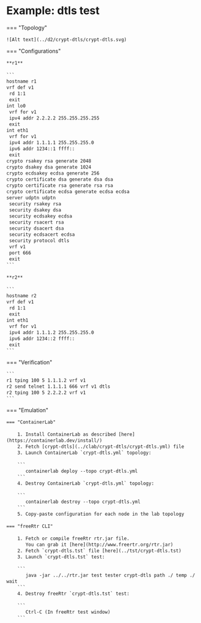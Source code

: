 # Example: dtls test

=== "Topology"

    ![Alt text](../d2/crypt-dtls/crypt-dtls.svg)

=== "Configurations"

    **r1**

    ```
    hostname r1
    vrf def v1
     rd 1:1
     exit
    int lo0
     vrf for v1
     ipv4 addr 2.2.2.2 255.255.255.255
     exit
    int eth1
     vrf for v1
     ipv4 addr 1.1.1.1 255.255.255.0
     ipv6 addr 1234::1 ffff::
     exit
    crypto rsakey rsa generate 2048
    crypto dsakey dsa generate 1024
    crypto ecdsakey ecdsa generate 256
    crypto certificate dsa generate dsa dsa
    crypto certificate rsa generate rsa rsa
    crypto certificate ecdsa generate ecdsa ecdsa
    server udptn udptn
     security rsakey rsa
     security dsakey dsa
     security ecdsakey ecdsa
     security rsacert rsa
     security dsacert dsa
     security ecdsacert ecdsa
     security protocol dtls
     vrf v1
     port 666
     exit
    ```

    **r2**

    ```
    hostname r2
    vrf def v1
     rd 1:1
     exit
    int eth1
     vrf for v1
     ipv4 addr 1.1.1.2 255.255.255.0
     ipv6 addr 1234::2 ffff::
     exit
    ```

=== "Verification"

    ```
    r1 tping 100 5 1.1.1.2 vrf v1
    r2 send telnet 1.1.1.1 666 vrf v1 dtls
    r2 tping 100 5 2.2.2.2 vrf v1
    ```

=== "Emulation"

    === "ContainerLab"

        1. Install ContainerLab as described [here](https://containerlab.dev/install/)  
        2. Fetch [crypt-dtls](../clab/crypt-dtls/crypt-dtls.yml) file  
        3. Launch ContainerLab `crypt-dtls.yml` topology:  

        ```
           containerlab deploy --topo crypt-dtls.yml  
        ```
        4. Destroy ContainerLab `crypt-dtls.yml` topology:  

        ```
           containerlab destroy --topo crypt-dtls.yml  
        ```
        5. Copy-paste configuration for each node in the lab topology

    === "freeRtr CLI"

        1. Fetch or compile freeRtr rtr.jar file.  
           You can grab it [here](http://www.freertr.org/rtr.jar)  
        2. Fetch `crypt-dtls.tst` file [here](../tst/crypt-dtls.tst)  
        3. Launch `crypt-dtls.tst` test:  

        ```
           java -jar ../../rtr.jar test tester crypt-dtls path ./ temp ./ wait
        ```
        4. Destroy freeRtr `crypt-dtls.tst` test:  

        ```
           Ctrl-C (In freeRtr test window)
        ```

